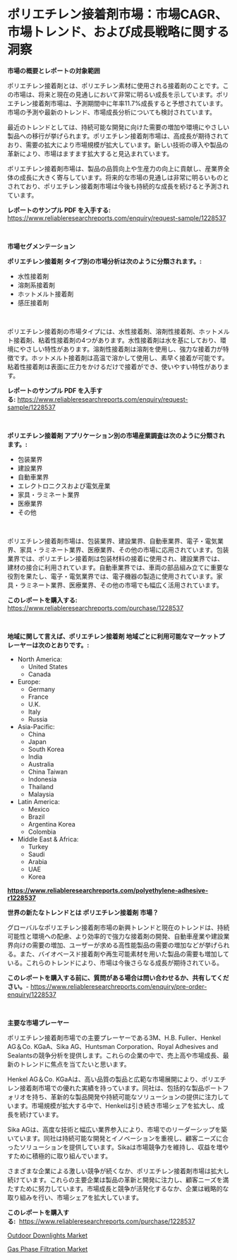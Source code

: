 <p><h1>ポリエチレン接着剤市場：市場CAGR、市場トレンド、および成長戦略に関する洞察</h1></p><p><strong>市場の概要とレポートの対象範囲</strong></p>
<p><p>ポリエチレン接着剤とは、ポリエチレン素材に使用される接着剤のことです。この市場は、将来と現在の見通しにおいて非常に明るい成長を示しています。ポリエチレン接着剤市場は、予測期間中に年率11.7%成長すると予想されています。市場の予測や最新のトレンド、市場成長分析についても検討されています。</p><p>最近のトレンドとしては、持続可能な開発に向けた需要の増加や環境にやさしい製品への移行が挙げられます。ポリエチレン接着剤市場は、高成長が期待されており、需要の拡大により市場規模が拡大しています。新しい技術の導入や製品の革新により、市場はますます拡大すると見込まれています。</p><p>ポリエチレン接着剤市場は、製品の品質向上や生産力の向上に貢献し、産業界全体の成長に大きく寄与しています。将来的な市場の見通しは非常に明るいものとされており、ポリエチレン接着剤市場は今後も持続的な成長を続けると予測されています。</p></p>
<p><strong>レポートのサンプル PDF を入手する:</strong> <a href="https://www.reliableresearchreports.com/enquiry/request-sample/1228537">https://www.reliableresearchreports.com/enquiry/request-sample/1228537</a></p>
<p>&nbsp;</p>
<p><strong>市場セグメンテーション</strong></p>
<p><strong>ポリエチレン接着剤 タイプ別の市場分析は次のように分類されます。:</strong></p>
<p><ul><li>水性接着剤</li><li>溶剤系接着剤</li><li>ホットメルト接着剤</li><li>感圧接着剤</li></ul></p>
<p>&nbsp;</p>
<p><p>ポリエチレン接着剤の市場タイプには、水性接着剤、溶剤性接着剤、ホットメルト接着剤、粘着性接着剤の4つがあります。水性接着剤は水を基にしており、環境にやさしい特性があります。溶剤性接着剤は溶剤を使用し、強力な接着力が特徴です。ホットメルト接着剤は高温で溶かして使用し、素早く接着が可能です。粘着性接着剤は表面に圧力をかけるだけで接着ができ、使いやすい特性があります。</p></p>
<p><strong>レポートのサンプル PDF を入手する:</strong>&nbsp;<a href="https://www.reliableresearchreports.com/enquiry/request-sample/1228537">https://www.reliableresearchreports.com/enquiry/request-sample/1228537</a></p>
<p>&nbsp;</p>
<p><strong> ポリエチレン接着剤 アプリケーション別の市場産業調査は次のように分類されます。:</strong></p>
<p><ul><li>包装業界</li><li>建設業界</li><li>自動車業界</li><li>エレクトロニクスおよび電気産業</li><li>家具・ラミネート業界</li><li>医療業界</li><li>その他</li></ul></p>
<p>&nbsp;</p>
<p><p>ポリエチレン接着剤市場は、包装業界、建設業界、自動車業界、電子・電気業界、家具・ラミネート業界、医療業界、その他の市場に応用されています。包装業界では、ポリエチレン接着剤は包装材料の接着に使用され、建設業界では、建材の接合に利用されています。自動車業界では、車両の部品組み立てに重要な役割を果たし、電子・電気業界では、電子機器の製造に使用されています。家具・ラミネート業界、医療業界、その他の市場でも幅広く活用されています。</p></p>
<p><strong>このレポートを購入する:</strong>&nbsp; <a href="https://www.reliableresearchreports.com/purchase/1228537">https://www.reliableresearchreports.com/purchase/1228537</a></p>
<p>&nbsp;</p>
<p><strong>地域に関して言えば、ポリエチレン接着剤 地域ごとに利用可能なマーケットプレーヤーは次のとおりです。:</strong></p>
<p><ul>
    <li>
        North America:
        <ul>
            <li>United States</li>
            <li>Canada</li>
        </ul>
    </li>
    <li>
        Europe:
        <ul>
            <li>Germany</li>
            <li>France</li>
            <li>U.K.</li>
            <li>Italy</li>
            <li>Russia</li>
        </ul>
    </li>
    <li>
        Asia-Pacific:
        <ul>
            <li>China</li>
            <li>Japan</li>
            <li>South Korea</li>
            <li>India</li>
            <li>Australia</li>
            <li>China Taiwan</li>
            <li>Indonesia</li>
            <li>Thailand</li>
            <li>Malaysia</li>
        </ul>
    </li>
    <li>
        Latin America:
        <ul>
            <li>Mexico</li>
            <li>Brazil</li>
            <li>Argentina Korea</li>
            <li>Colombia</li>
        </ul>
    </li>
    <li>
        Middle East & Africa:
        <ul>
            <li>Turkey</li>
            <li>Saudi</li>
            <li>Arabia</li>
            <li>UAE</li>
            <li>Korea</li>
        </ul>
    </li>
    </ul></p>
<p><strong><a href="https://www.reliableresearchreports.com/polyethylene-adhesive-r1228537">https://www.reliableresearchreports.com/polyethylene-adhesive-r1228537</a></strong>&nbsp;</p>
<p><strong>世界の新たなトレンドとは ポリエチレン接着剤 市場？</strong></p>
<p><p>グローバルなポリエチレン接着剤市場の新興トレンドと現在のトレンドは、持続可能性と環境への配慮、より効率的で強力な接着剤の開発、自動車産業や建設業界向けの需要の増加、ユーザーが求める高性能製品の需要の増加などが挙げられる。また、バイオベースド接着剤や再生可能素材を用いた製品の需要も増加している。これらのトレンドにより、市場は今後さらなる成長が期待されている。</p></p>
<p><strong>このレポートを購入する前に、質問がある場合は問い合わせるか、共有してください。</strong>- <a href="https://www.reliableresearchreports.com/enquiry/pre-order-enquiry/1228537">https://www.reliableresearchreports.com/enquiry/pre-order-enquiry/1228537</a></p>
<p>&nbsp;</p>
<p><strong>主要な市場プレーヤー</strong></p>
<p><p>ポリエチレン接着剤市場での主要プレーヤーである3M、H.B. Fuller、Henkel AG＆Co. KGaA、Sika AG、Huntsman Corporation、Royal Adhesives and Sealantsの競争分析を提供します。これらの企業の中で、売上高や市場成長、最新のトレンドに焦点を当てたいと思います。</p><p>Henkel AG＆Co. KGaAは、高い品質の製品と広範な市場展開により、ポリエチレン接着剤市場での優れた実績を持っています。同社は、包括的な製品ポートフォリオを持ち、革新的な製品開発や持続可能なソリューションの提供に注力しています。市場規模が拡大する中で、Henkelは引き続き市場シェアを拡大し、成長を続けています。</p><p>Sika AGは、高度な技術と幅広い業界参入により、市場でのリーダーシップを築いています。同社は持続可能な開発とイノベーションを重視し、顧客ニーズに合ったソリューションを提供しています。Sikaは市場競争力を維持し、収益を増やすために積極的に取り組んでいます。</p><p>さまざまな企業による激しい競争が続くなか、ポリエチレン接着剤市場は拡大し続けています。これらの主要企業は製品の革新と開発に注力し、顧客ニーズを満たすために努力しています。市場成長と競争が活発化するなか、企業は戦略的な取り組みを行い、市場シェアを拡大しています。</p></p>
<p><strong>このレポートを購入する:</strong>&nbsp;&nbsp;<a href="https://www.reliableresearchreports.com/purchase/1228537">https://www.reliableresearchreports.com/purchase/1228537</a></p>
<p><p><a href="https://view.publitas.com/reportprime-1/decoding-outdoor-downlights-market-metrics-market-share-trends-and-growth-patterns/">Outdoor Downlights Market</a></p><p><a href="https://automatic-knee-4c7.notion.site/Gas-Phase-Filtration-Market-Research-Report-Its-History-and-Forecast-2024-to-2031-9714fc8139404851ac2a38b2f936e3e0">Gas Phase Filtration Market</a></p></p>
